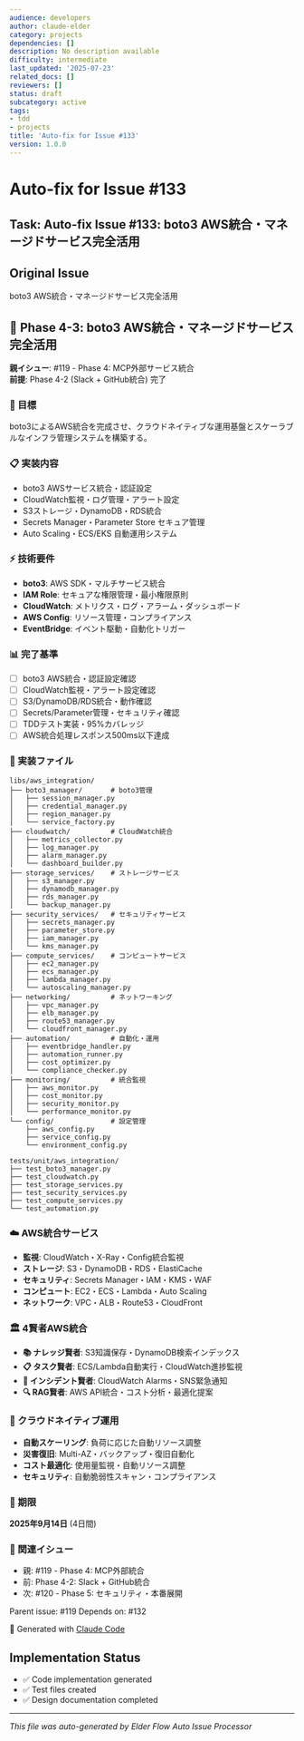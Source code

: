 ```yaml
---
audience: developers
author: claude-elder
category: projects
dependencies: []
description: No description available
difficulty: intermediate
last_updated: '2025-07-23'
related_docs: []
reviewers: []
status: draft
subcategory: active
tags:
- tdd
- projects
title: 'Auto-fix for Issue #133'
version: 1.0.0
---
```


# Auto-fix for Issue #133

## Task: Auto-fix Issue #133: boto3 AWS統合・マネージドサービス完全活用

## Original Issue
boto3 AWS統合・マネージドサービス完全活用

## 🔗 Phase 4-3: boto3 AWS統合・マネージドサービス完全活用

**親イシュー**: #119 - Phase 4: MCP外部サービス統合  
**前提**: Phase 4-2 (Slack + GitHub統合) 完了

### 🎯 目標
boto3によるAWS統合を完成させ、クラウドネイティブな運用基盤とスケーラブルなインフラ管理システムを構築する。

### 📋 実装内容
- boto3 AWSサービス統合・認証設定
- CloudWatch監視・ログ管理・アラート設定
- S3ストレージ・DynamoDB・RDS統合
- Secrets Manager・Parameter Store セキュア管理
- Auto Scaling・ECS/EKS 自動運用システム

### ⚡ 技術要件
- **boto3**: AWS SDK・マルチサービス統合
- **IAM Role**: セキュアな権限管理・最小権限原則
- **CloudWatch**: メトリクス・ログ・アラーム・ダッシュボード
- **AWS Config**: リソース管理・コンプライアンス
- **EventBridge**: イベント駆動・自動化トリガー

### 📊 完了基準
- [ ] boto3 AWS統合・認証設定確認
- [ ] CloudWatch監視・アラート設定確認
- [ ] S3/DynamoDB/RDS統合・動作確認
- [ ] Secrets/Parameter管理・セキュリティ確認
- [ ] TDDテスト実装・95%カバレッジ
- [ ] AWS統合処理レスポンス500ms以下達成

### 🔧 実装ファイル
```
libs/aws_integration/
├── boto3_manager/       # boto3管理
│   ├── session_manager.py
│   ├── credential_manager.py
│   ├── region_manager.py
│   └── service_factory.py
├── cloudwatch/          # CloudWatch統合
│   ├── metrics_collector.py
│   ├── log_manager.py
│   ├── alarm_manager.py
│   └── dashboard_builder.py
├── storage_services/    # ストレージサービス
│   ├── s3_manager.py
│   ├── dynamodb_manager.py
│   ├── rds_manager.py
│   └── backup_manager.py
├── security_services/   # セキュリティサービス
│   ├── secrets_manager.py
│   ├── parameter_store.py
│   ├── iam_manager.py
│   └── kms_manager.py
├── compute_services/    # コンピュートサービス
│   ├── ec2_manager.py
│   ├── ecs_manager.py
│   ├── lambda_manager.py
│   └── autoscaling_manager.py
├── networking/          # ネットワーキング
│   ├── vpc_manager.py
│   ├── elb_manager.py
│   ├── route53_manager.py
│   └── cloudfront_manager.py
├── automation/          # 自動化・運用
│   ├── eventbridge_handler.py
│   ├── automation_runner.py
│   ├── cost_optimizer.py
│   └── compliance_checker.py
├── monitoring/          # 統合監視
│   ├── aws_monitor.py
│   ├── cost_monitor.py
│   ├── security_monitor.py
│   └── performance_monitor.py
└── config/              # 設定管理
    ├── aws_config.py
    ├── service_config.py
    └── environment_config.py

tests/unit/aws_integration/
├── test_boto3_manager.py
├── test_cloudwatch.py
├── test_storage_services.py
├── test_security_services.py
├── test_compute_services.py
└── test_automation.py
```

### ☁️ AWS統合サービス
- **監視**: CloudWatch・X-Ray・Config統合監視
- **ストレージ**: S3・DynamoDB・RDS・ElastiCache
- **セキュリティ**: Secrets Manager・IAM・KMS・WAF
- **コンピュート**: EC2・ECS・Lambda・Auto Scaling
- **ネットワーク**: VPC・ALB・Route53・CloudFront

### 🏛️ 4賢者AWS統合
- **📚 ナレッジ賢者**: S3知識保存・DynamoDB検索インデックス
- **📋 タスク賢者**: ECS/Lambda自動実行・CloudWatch進捗監視
- **🚨 インシデント賢者**: CloudWatch Alarms・SNS緊急通知
- **🔍 RAG賢者**: AWS API統合・コスト分析・最適化提案

### 🚀 クラウドネイティブ運用
- **自動スケーリング**: 負荷に応じた自動リソース調整
- **災害復旧**: Multi-AZ・バックアップ・復旧自動化
- **コスト最適化**: 使用量監視・自動リソース調整
- **セキュリティ**: 自動脆弱性スキャン・コンプライアンス

### 🎯 期限
**2025年9月14日** (4日間)

### 🔗 関連イシュー
- 親: #119 - Phase 4: MCP外部統合
- 前: Phase 4-2: Slack + GitHub統合
- 次: #120 - Phase 5: セキュリティ・本番展開

Parent issue: #119
Depends on: #132

🤖 Generated with [Claude Code](https://claude.ai/code)

## Implementation Status
- ✅ Code implementation generated
- ✅ Test files created
- ✅ Design documentation completed


---
*This file was auto-generated by Elder Flow Auto Issue Processor*
